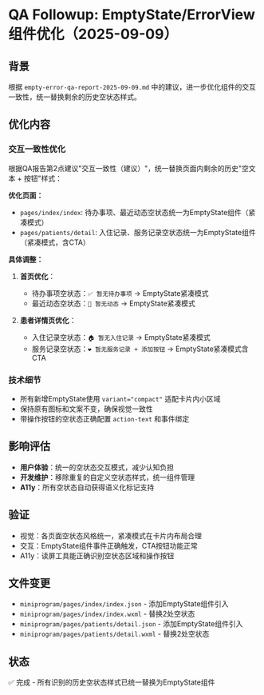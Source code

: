 # QA Followup: EmptyState/ErrorView 组件优化（2025-09-09）

## 背景
根据 `empty-error-qa-report-2025-09-09.md` 中的建议，进一步优化组件的交互一致性，统一替换剩余的历史空状态样式。

## 优化内容

### 交互一致性优化
根据QA报告第2点建议"交互一致性（建议）"，统一替换页面内剩余的历史"空文本 + 按钮"样式：

**优化页面：**
- `pages/index/index`: 待办事项、最近动态空状态统一为EmptyState组件（紧凑模式）
- `pages/patients/detail`: 入住记录、服务记录空状态统一为EmptyState组件（紧凑模式，含CTA）

**具体调整：**
1. **首页优化**：
   - 待办事项空状态：`✅ 暂无待办事项` → EmptyState紧凑模式
   - 最近动态空状态：`📰 暂无动态` → EmptyState紧凑模式

2. **患者详情页优化**：
   - 入住记录空状态：`🏠 暂无入住记录` → EmptyState紧凑模式
   - 服务记录空状态：`❤️ 暂无服务记录 + 添加按钮` → EmptyState紧凑模式含CTA

### 技术细节
- 所有新增EmptyState使用 `variant="compact"` 适配卡片内小区域
- 保持原有图标和文案不变，确保视觉一致性
- 带操作按钮的空状态正确配置 `action-text` 和事件绑定

## 影响评估
- **用户体验**：统一的空状态交互模式，减少认知负担
- **开发维护**：移除重复的自定义空状态样式，统一组件管理
- **A11y**：所有空状态自动获得语义化标记支持

## 验证
- 视觉：各页面空状态风格统一，紧凑模式在卡片内布局合理
- 交互：EmptyState组件事件正确触发，CTA按钮功能正常
- A11y：读屏工具能正确识别空状态区域和操作按钮

## 文件变更
- `miniprogram/pages/index/index.json` - 添加EmptyState组件引入
- `miniprogram/pages/index/index.wxml` - 替换2处空状态
- `miniprogram/pages/patients/detail.json` - 添加EmptyState组件引入  
- `miniprogram/pages/patients/detail.wxml` - 替换2处空状态

## 状态
✅ 完成 - 所有识别的历史空状态样式已统一替换为EmptyState组件